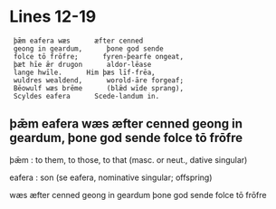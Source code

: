 
# Lines 12-19

     þǣm eafera wæs      æfter cenned
     geong in geardum,      þone god sende
     folce tō frōfre;      fyren-þearfe ongeat,
     þæt hīe ǣr drugon      aldor-lēase
     lange hwīle.      Him þæs līf-frēa,
     wuldres wealdend,      worold-āre forgeaf;
     Bēowulf wæs brēme      (blǣd wīde sprang),
     Scyldes eafera      Scede-landum in.






## þǣm eafera wæs æfter cenned geong in geardum, þone god sende folce tō frōfre

þǣm
: to them, to those, to that (masc. or neut., dative singular) 

eafera
: son (se eafera, nominative singular; offspring)

wæs
æfter
cenned
geong
in
geardum
þone
god
sende
folce
tō
frōfre

